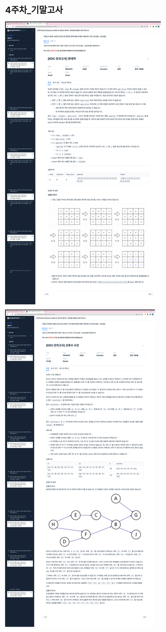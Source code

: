 # 4주차_기말고사

![image-20220802190332236](.\images\image-20220802190332236.png)

![image-20220802190355163](.\images\image-20220802190355163.png)